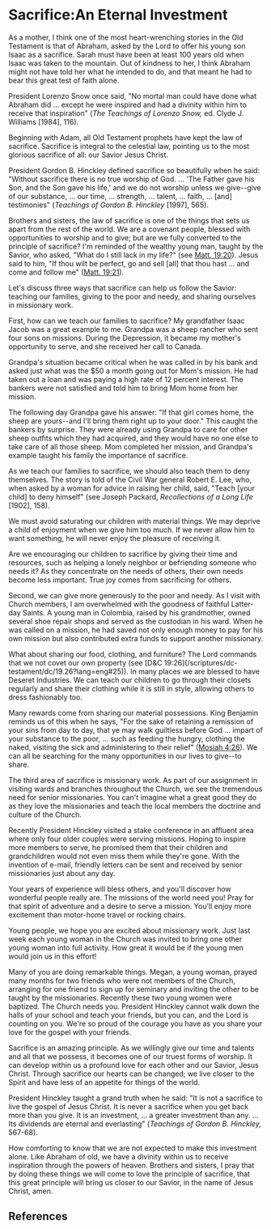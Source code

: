 # Sacrifice:An Eternal Investment

As a mother, I think one of the most heart-wrenching stories in the Old
Testament is that of Abraham, asked by the Lord to offer his young son Isaac
as a sacrifice. Sarah must have been at least 100 years old when Isaac was
taken to the mountain. Out of kindness to her, I think Abraham might not have
told her what he intended to do, and that meant he had to bear this great test
of faith alone.

President Lorenzo Snow once said, "No mortal man could have done what Abraham
did ... except he were inspired and had a divinity within him to receive that
inspiration" (_The Teachings of Lorenzo Snow,_ ed. Clyde J. Williams [1984],
116).

Beginning with Adam, all Old Testament prophets have kept the law of
sacrifice. Sacrifice is integral to the celestial law, pointing us to the most
glorious sacrifice of all: our Savior Jesus Christ.

President Gordon B. Hinckley defined sacrifice so beautifully when he said:
"Without sacrifice there is no true worship of God. ... 'The Father gave his
Son, and the Son gave his life,' and we do not worship unless we give--give of
our substance, ... our time, ... strength, ... talent, ... faith, ... [and] testimonies"
(_Teachings of Gordon B. Hinckley_ [1997], 565).

Brothers and sisters, the law of sacrifice is one of the things that sets us
apart from the rest of the world. We are a covenant people, blessed with
opportunities to worship and to give; but are we fully converted to the
principle of sacrifice? I'm reminded of the wealthy young man, taught by the
Savior, who asked, "What do I still lack in my life?" (see [Matt.
19:20](/scriptures/nt/matt/19.20?lang=eng#19)). Jesus said to him, "If thou
wilt be perfect, go and sell [all] that thou hast ... and come and follow me"
([Matt. 19:21](/scriptures/nt/matt/19.21?lang=eng#20)).

Let's discuss three ways that sacrifice can help us follow the Savior:
teaching our families, giving to the poor and needy, and sharing ourselves in
missionary work.

First, how can we teach our families to sacrifice? My grandfather Isaac Jacob
was a great example to me. Grandpa was a sheep rancher who sent four sons on
missions. During the Depression, it became my mother's opportunity to serve,
and she received her call to Canada.

Grandpa's situation became critical when he was called in by his bank and
asked just what was the $50 a month going out for Mom's mission. He had taken
out a loan and was paying a high rate of 12 percent interest. The bankers were
not satisfied and told him to bring Mom home from her mission.

The following day Grandpa gave his answer: "If that girl comes home, the sheep
are yours--and I'll bring them right up to your door." This caught the bankers
by surprise. They were already using Grandpa to care for other sheep outfits
which they had acquired, and they would have no one else to take care of all
those sheep. Mom completed her mission, and Grandpa's example taught his
family the importance of sacrifice.

As we teach our families to sacrifice, we should also teach them to deny
themselves. The story is told of the Civil War general Robert E. Lee, who,
when asked by a woman for advice in raising her child, said, "Teach [your
child] to deny himself" (see Joseph Packard, _Recollections of a Long Life_
[1902], 158).

We must avoid saturating our children with material things. We may deprive a
child of enjoyment when we give him too much. If we never allow him to want
something, he will never enjoy the pleasure of receiving it.

Are we encouraging our children to sacrifice by giving their time and
resources, such as helping a lonely neighbor or befriending someone who needs
it? As they concentrate on the needs of others, their own needs become less
important. True joy comes from sacrificing for others.

Second, we can give more generously to the poor and needy. As I visit with
Church members, I am overwhelmed with the goodness of faithful Latter-day
Saints. A young man in Colombia, raised by his grandmother, owned several shoe
repair shops and served as the custodian in his ward. When he was called on a
mission, he had saved not only enough money to pay for his own mission but
also contributed extra funds to support another missionary.

What about sharing our food, clothing, and furniture? The Lord commands that
we not covet our own property (see [D&amp;C 19:26](/scriptures/dc-
testament/dc/19.26?lang=eng#25)). In many places we are blessed to have
Deseret Industries. We can teach our children to go through their closets
regularly and share their clothing while it is still in style, allowing others
to dress fashionably too.

Many rewards come from sharing our material possessions. King Benjamin reminds
us of this when he says, "For the sake of retaining a remission of your sins
from day to day, that ye may walk guiltless before God ... impart of your
substance to the poor, ... such as feeding the hungry, clothing the naked,
visiting the sick and administering to their relief" ([Mosiah
4:26](/scriptures/bofm/mosiah/4.26?lang=eng#25)). We can all be searching for
the many opportunities in our lives to give--to share.

The third area of sacrifice is missionary work. As part of our assignment in
visiting wards and branches throughout the Church, we see the tremendous need
for senior missionaries. You can't imagine what a great good they do as they
love the missionaries and teach the local members the doctrine and culture of
the Church.

Recently President Hinckley visited a stake conference in an affluent area
where only four older couples were serving missions. Hoping to inspire more
members to serve, he promised them that their children and grandchildren would
not even miss them while they're gone. With the invention of e-mail, friendly
letters can be sent and received by senior missionaries just about any day.

Your years of experience will bless others, and you'll discover how wonderful
people really are. The missions of the world need you! Pray for that spirit of
adventure and a desire to serve a mission. You'll enjoy more excitement than
motor-home travel or rocking chairs.

Young people, we hope you are excited about missionary work. Just last week
each young woman in the Church was invited to bring one other young woman into
full activity. How great it would be if the young men would join us in this
effort!

Many of you are doing remarkable things. Megan, a young woman, prayed many
months for two friends who were not members of the Church, arranging for one
friend to sign up for seminary and inviting the other to be taught by the
missionaries. Recently these two young women were baptized. The Church needs
you. President Hinckley cannot walk down the halls of your school and teach
your friends, but you can, and the Lord is counting on you. We're so proud of
the courage you have as you share your love for the gospel with your friends.

Sacrifice is an amazing principle. As we willingly give our time and talents
and all that we possess, it becomes one of our truest forms of worship. It can
develop within us a profound love for each other and our Savior, Jesus Christ.
Through sacrifice our hearts can be changed; we live closer to the Spirit and
have less of an appetite for things of the world.

President Hinckley taught a grand truth when he said: "It is not a sacrifice
to live the gospel of Jesus Christ. It is never a sacrifice when you get back
more than you give. It is an investment, ... a greater investment than any. ...
Its dividends are eternal and everlasting" (_Teachings of Gordon B. Hinckley,_
567-68).

How comforting to know that we are not expected to make this investment alone.
Like Abraham of old, we have a divinity within us to receive inspiration
through the powers of heaven. Brothers and sisters, I pray that by doing these
things we will come to love the principle of sacrifice, that this great
principle will bring us closer to our Savior, in the name of Jesus Christ,
amen.

## References

